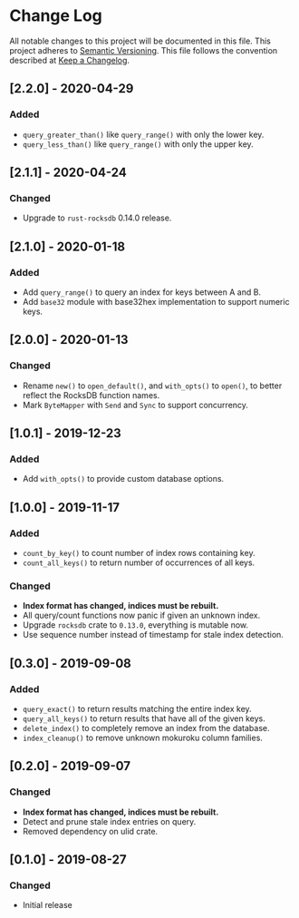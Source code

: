 # Change Log

All notable changes to this project will be documented in this file.
This project adheres to [Semantic Versioning](http://semver.org/).
This file follows the convention described at
[Keep a Changelog](http://keepachangelog.com/en/1.0.0/).

## [2.2.0] - 2020-04-29
### Added
- `query_greater_than()` like `query_range()` with only the lower key.
- `query_less_than()` like `query_range()` with only the upper key.

## [2.1.1] - 2020-04-24
### Changed
- Upgrade to `rust-rocksdb` 0.14.0 release.

## [2.1.0] - 2020-01-18
### Added
- Add `query_range()` to query an index for keys between A and B.
- Add `base32` module with base32hex implementation to support numeric keys.

## [2.0.0] - 2020-01-13
### Changed
- Rename `new()` to `open_default()`, and `with_opts()` to `open()`, to better
  reflect the RocksDB function names.
- Mark `ByteMapper` with `Send` and `Sync` to support concurrency.

## [1.0.1] - 2019-12-23
### Added
- Add `with_opts()` to provide custom database options.

## [1.0.0] - 2019-11-17
### Added
- `count_by_key()` to count number of index rows containing key.
- `count_all_keys()` to return number of occurrences of all keys.
### Changed
- **Index format has changed, indices must be rebuilt.**
- All query/count functions now panic if given an unknown index.
- Upgrade `rocksdb` crate to `0.13.0`, everything is mutable now.
- Use sequence number instead of timestamp for stale index detection.

## [0.3.0] - 2019-09-08
### Added
- `query_exact()` to return results matching the entire index key.
- `query_all_keys()` to return results that have all of the given keys.
- `delete_index()` to completely remove an index from the database.
- `index_cleanup()` to remove unknown mokuroku column families.

## [0.2.0] - 2019-09-07
### Changed
- **Index format has changed, indices must be rebuilt.**
- Detect and prune stale index entries on query.
- Removed dependency on ulid crate.

## [0.1.0] - 2019-08-27
### Changed
- Initial release
